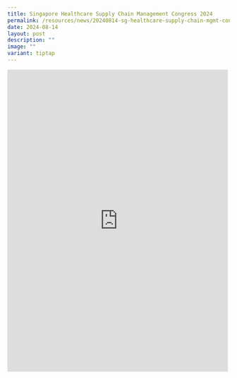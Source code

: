 ```yaml
---
title: Singapore Healthcare Supply Chain Management Congress 2024
permalink: /resources/news/20240814-sg-healthcare-supply-chain-mgmt-congress/
date: 2024-08-14
layout: post
description: ""
image: ""
variant: tiptap
---
```

<div class="iframe-wrapper">
<iframe style="border:none;overflow:hidden" height="684" width="500" allowfullscreen="true" frameborder="0" src="https://www.facebook.com/plugins/post.php?href=https%3A%2F%2Fwww.facebook.com%2Falpshealthcaresupplychain%2Fposts%2Fpfbid029qWX7mq4zieJ9ej4epG3yAW3AYfYBDrLFHkKkUta28kfhMczU6PSsGmYsXMhE3WTl&amp;show_text=true&amp;width=500"></iframe>
</div>
<p></p>